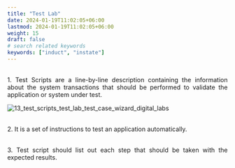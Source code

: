 ```yaml
---
title: "Test Lab"
date: 2024-01-19T11:02:05+06:00
lastmod: 2024-01-19T11:02:05+06:00
weight: 15
draft: false
# search related keywords
keywords: ["induct", "instate"]
---
```

<div style='text-align: justify;'>

</br>1. Test Scripts are a line-by-line description containing the information about the system transactions that should be performed to validate the application or system under test.

![13_test_scripts_test_lab_test_case_wizard_digital_labs](https://storage.googleapis.com/ktern-public-files/product-documentation/Digital%20Labs/13_test_scripts_test_lab_test_case_wizard_digital_labs.png)

</br>2. It is a set of instructions to test an application automatically.

</br>3. Test script should list out each step that should be taken with the expected results.

</div>